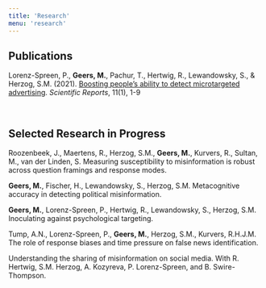 ```yaml
---
title: 'Research'
menu: 'research'
---
```



## Publications

Lorenz-Spreen, P., **Geers, M.**, Pachur, T., Hertwig, R., Lewandowsky, S., & Herzog, S.M. (2021). [Boosting people’s ability to detect microtargeted advertising](https://doi.org/10.1038/s41598-021-94796-z). _Scientific Reports_, 11(1), 1-9

<br>

## Selected Research in Progress

Roozenbeek, J., Maertens, R., Herzog, S.M., **Geers, M.**, Kurvers, R., Sultan, M., van der Linden, S.
Measuring susceptibility to misinformation is robust across question framings and response modes.

**Geers, M.**, Fischer, H., Lewandowsky, S., Herzog, S.M. Metacognitive accuracy in detecting political misinformation.

**Geers, M.**, Lorenz-Spreen, P., Hertwig, R., Lewandowsky, S., Herzog, S.M. Inoculating against psychological targeting.

Tump, A.N., Lorenz-Spreen, P., **Geers, M.**, Herzog, S.M., Kurvers, R.H.J.M. The role of response biases and time pressure on false news identification.

Understanding the sharing of misinformation on social media. With R. Hertwig, S.M. Herzog, A. Kozyreva, P. Lorenz-Spreen, and B. Swire-Thompson.
